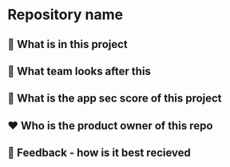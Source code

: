 # Repository name

## 🌱 What is in this project

## 👷 What team looks after this

## 🔭 What is the app sec score of this project

## ❤️ Who is the product owner of this repo

## 💬 Feedback - how is it best recieved
